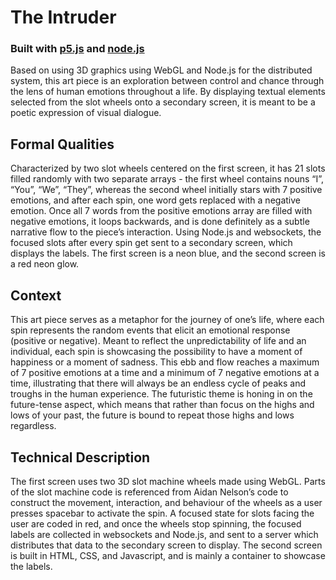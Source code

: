 # The Intruder

### **Built with [p5.js](https://p5js.org/) and [node.js](https://nodejs.org/en)**

Based on using 3D graphics using WebGL and Node.js for the distributed system, this art piece is an exploration between control and chance through the lens of human emotions throughout a life. By displaying textual elements selected from the slot wheels onto a secondary screen, it is meant to be a poetic expression of visual dialogue. 

## Formal Qualities
Characterized by two slot wheels centered on the first screen, it has 21 slots filled randomly with two separate arrays - the first wheel contains nouns “I”, “You”, “We”, “They”, whereas the second wheel initially stars with 7 positive emotions, and after each spin, one word gets replaced with a negative emotion. Once all 7 words from the positive emotions array are filled with negative emotions, it loops backwards, and is done definitely as a subtle narrative flow to the piece’s interaction. Using Node.js and websockets, the focused slots after every spin get sent to a secondary screen, which displays the labels. The first screen is a neon blue, and the second screen is a red neon glow.

## Context
This art piece serves as a metaphor for the journey of one’s life, where each spin represents the random events that elicit an emotional response (positive or negative). Meant to reflect the unpredictability of life and an individual, each spin is showcasing the possibility to have a moment of happiness or a moment of sadness. This ebb and flow reaches a maximum of 7 positive emotions at a time and a minimum of 7 negative emotions at a time, illustrating that there will always be an endless cycle of peaks and troughs in the human experience. The futuristic theme is honing in on the future-tense aspect, which means that rather than focus on the highs and lows of your past, the future is bound to repeat those highs and lows regardless.  


## Technical Description
The first screen uses two 3D slot machine wheels made using WebGL. Parts of the slot machine code is referenced from Aidan Nelson’s code to construct the movement, interaction, and behaviour of the wheels as a user presses spacebar to activate the spin. A focused state for slots facing the user are coded in red, and once the wheels stop spinning, the focused labels are collected in websockets and Node.js, and sent to a server which distributes that data to the secondary screen to display. The second screen is built in HTML, CSS, and Javascript, and is mainly a container to showcase the labels.
